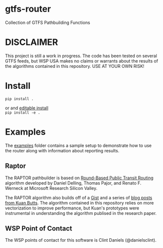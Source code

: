 # gtfs-router
Collection of GTFS Pathbuilding Functions

# DISCLAIMER
This project is still a work in progress. The code has been tested on several GTFS feeds, but WSP USA makes no claims or warrants about the results of the algorithms contained in this repository. USE AT YOUR OWN RISK!

# Install
`pip install .`

or and [editable install](https://packaging.python.org/guides/distributing-packages-using-setuptools/#id68)  
`pip install -e .`

# Examples
The [examples](examples)  folder contains a sample setup to demonstrate how to use the router along with information about reporting results.

## Raptor
The RAPTOR pathbuilder is based on [Round-Based Public Transit Routing](https://www.microsoft.com/en-us/research/wp-content/uploads/2012/01/raptor_alenex.pdf) algorithm developed by Daniel Delling, Thomas Pajor, and Renato F. Werneck at Microsoft Research Silicon Valley.

The RAPTOR algorithm also builds off of a [Gist](https://gist.github.com/kuanb/a45b65c3135dce717497643e7f35f0ab) and a series of [blog posts from Kuan Butts](http://kuanbutts.com/2020/09/14/raptor-with-cache/). The algorithm contained in this repository relies on more vectorization to improve performance, but Kuan's prototypes were instrumental in understanding the algorithm publised in the research paper.


## WSP Point of Contact
The WSP points of contact for this software is Clint Daniels (@danielsclint).
